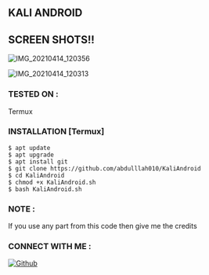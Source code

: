 ## KALI ANDROID 

## SCREEN SHOTS!!

![IMG_20210414_120356](https://user-images.githubusercontent.com/81155650/114668958-5a2d1780-9ccf-11eb-8915-53161da2b184.jpg)

![IMG_20210414_120313](https://user-images.githubusercontent.com/81155650/114669112-89dc1f80-9ccf-11eb-8e36-69bbca5962bb.jpg)

### TESTED ON :

 Termux

### INSTALLATION [Termux]
```
$ apt update
$ apt upgrade
$ apt install git
$ git clone https://github.com/abdulllah010/KaliAndroid
$ cd KaliAndroid
$ chmod +x KaliAndroid.sh
$ bash KaliAndroid.sh

```

### NOTE :

If you use any part from this code then give me the credits


### CONNECT WITH ME :


[![Github](https://img.shields.io/badge/Github-LINUX--SPECIALIST-green?style=for-the-badge&logo=github)](https://github.com/abdulllah010)
